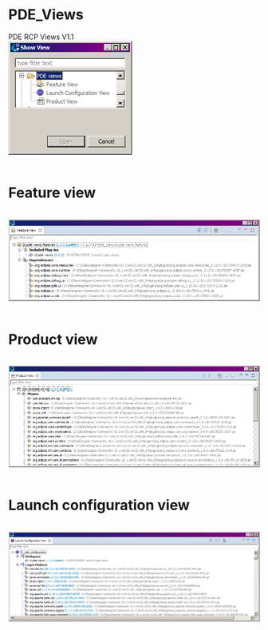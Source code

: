 # PDE_Views
PDE RCP Views V1.1<br>
<img src="https://github.com/cylagarde/PDE_Views/blob/master/document/show_views.png"/><br>
<br>
<H1>Feature view</H1><br>
<img src="https://github.com/cylagarde/PDE_Views/blob/master/document/feature_view.png"/><br>
<br>
<H1>Product view</H1><br>
<img src="https://github.com/cylagarde/PDE_Views/blob/master/document/product_view.png"/><br>
<br>
<H1>Launch configuration view</H1><br>
<img src="https://github.com/cylagarde/PDE_Views/blob/master/document/launch_configuration_view.png"/><br>
